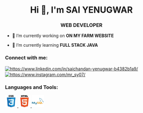 <h1 align="center">Hi 👋, I'm SAI YENUGWAR</h1>
<h3 align="center">WEB DEVELOPER</h3>

- 🔭 I’m currently working on **ON MY FARM WEBSITE**

- 🌱 I’m currently learning **FULL STACK JAVA**

<h3 align="left">Connect with me:</h3>
<p align="left">
<a href="https://linkedin.com/in/https://www.linkedin.com/in/saichandan-yenugwar-b4382b1a9/" target="blank"><img align="center" src="https://raw.githubusercontent.com/rahuldkjain/github-profile-readme-generator/master/src/images/icons/Social/linked-in-alt.svg" alt="https://www.linkedin.com/in/saichandan-yenugwar-b4382b1a9/" height="30" width="40" /></a>
<a href="https://instagram.com/https://www.instagram.com/mr_sy07/" target="blank"><img align="center" src="https://raw.githubusercontent.com/rahuldkjain/github-profile-readme-generator/master/src/images/icons/Social/instagram.svg" alt="https://www.instagram.com/mr_sy07/" height="30" width="40" /></a>
</p>

<h3 align="left">Languages and Tools:</h3>
<p align="left"> <a href="https://www.w3schools.com/css/" target="_blank" rel="noreferrer"> <img src="https://raw.githubusercontent.com/devicons/devicon/master/icons/css3/css3-original-wordmark.svg" alt="css3" width="40" height="40"/> </a> <a href="https://www.w3.org/html/" target="_blank" rel="noreferrer"> <img src="https://raw.githubusercontent.com/devicons/devicon/master/icons/html5/html5-original-wordmark.svg" alt="html5" width="40" height="40"/> </a> <a href="https://www.mysql.com/" target="_blank" rel="noreferrer"> <img src="https://raw.githubusercontent.com/devicons/devicon/master/icons/mysql/mysql-original-wordmark.svg" alt="mysql" width="40" height="40"/> </a> </p>
